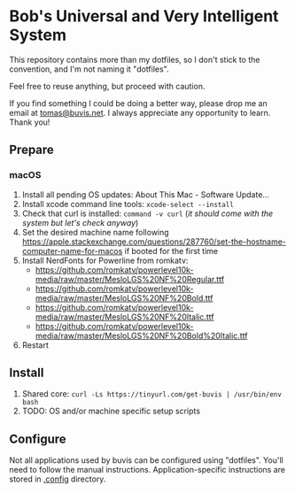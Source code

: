 # Bob's Universal and Very Intelligent System

This repository contains more than my dotfiles, so I don't stick to the convention, and I'm not naming it "dotfiles".

Feel free to reuse anything, but proceed with caution.

If you find something I could be doing a better way, please drop me an email at tomas@buvis.net.
I always appreciate any opportunity to learn. Thank you!

## Prepare

### macOS

1. Install all pending OS updates: About This Mac - Software Update...
2. Install xcode command line tools: `xcode-select --install`
3. Check that curl is installed: `command -v curl` (*it should come with the system but let's check anyway*)
4. Set the desired machine name following https://apple.stackexchange.com/questions/287760/set-the-hostname-computer-name-for-macos if booted for the first time
5. Install NerdFonts for Powerline from romkatv:
    * https://github.com/romkatv/powerlevel10k-media/raw/master/MesloLGS%20NF%20Regular.ttf
    * https://github.com/romkatv/powerlevel10k-media/raw/master/MesloLGS%20NF%20Bold.ttf
    * https://github.com/romkatv/powerlevel10k-media/raw/master/MesloLGS%20NF%20Italic.ttf
    * https://github.com/romkatv/powerlevel10k-media/raw/master/MesloLGS%20NF%20Bold%20Italic.ttf
6. Restart

## Install

1. Shared core: `curl -Ls https://tinyurl.com/get-buvis | /usr/bin/env bash`
2. TODO: OS and/or machine specific setup scripts
    
## Configure

Not all applications used by buvis can be configured using "dotfiles". You'll need to follow the manual instructions. Application-specific instructions are stored in [.config](./.config) directory.
